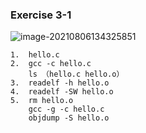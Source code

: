 ### Exercise 3-1

![image-20210806134325851](C:\Users\E0005175\AppData\Roaming\Typora\typora-user-images\image-20210806134325851.png)

```shell
1.  hello.c
2.  gcc -c hello.c
	ls （hello.c hello.o）
3.  readelf -h hello.o
4.  readelf -SW hello.o
5.  rm hello.o
	gcc -g -c hello.c
	objdump -S hello.o
```

